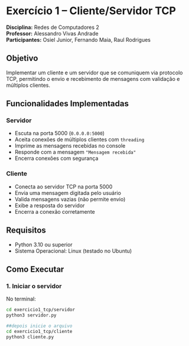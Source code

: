 # Exercício 1 – Cliente/Servidor TCP

**Disciplina:** Redes de Computadores 2  
**Professor:** Alessandro Vivas Andrade  
**Participantes:** Osiel Junior, Fernando Maia, Raul Rodrigues

## Objetivo
Implementar um cliente e um servidor que se comuniquem via protocolo TCP, permitindo o envio e recebimento de mensagens com validação e múltiplos clientes.

## Funcionalidades Implementadas

### Servidor
- Escuta na porta 5000 (`0.0.0.0:5000`)
- Aceita conexões de múltiplos clientes com `threading`
- Imprime as mensagens recebidas no console
- Responde com a mensagem `"Mensagem recebida"`
- Encerra conexões com segurança

### Cliente
- Conecta ao servidor TCP na porta 5000
- Envia uma mensagem digitada pelo usuário
- Valida mensagens vazias (não permite envio)
- Exibe a resposta do servidor
- Encerra a conexão corretamente

## Requisitos
- Python 3.10 ou superior
- Sistema Operacional: Linux (testado no Ubuntu)

## Como Executar

### 1. Iniciar o servidor
No terminal:
```bash
cd exercicio1_tcp/servidor
python3 servidor.py

##depois inicie o arquivo
cd exercicio1_tcp/cliente
python3 cliente.py
